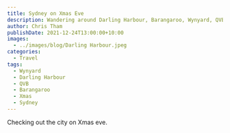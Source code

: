```yaml
---
title: Sydney on Xmas Eve
description: Wandering around Darling Harbour, Barangaroo, Wynyard, QVB and more
author: Chris Tham
publishDate: 2021-12-24T13:00:00+10:00
images:
  - ../images/blog/Darling Harbour.jpeg
categories:
  - Travel
tags:
  - Wynyard
  - Darling Harbour
  - QVB
  - Barangaroo
  - Xmas
  - Sydney
---
```

Checking out the city on Xmas eve.
